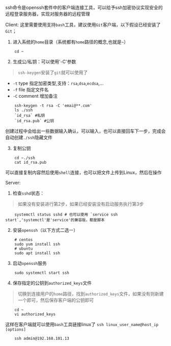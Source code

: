 ssh命令是openssh套件中的客户端连接工具，可以给予ssh加密协议实现安全的远程登录服务器，实现对服务器的远程管理


Client:
这里需要使用支持`bash`工具，建议使用`Git`客户端，以下假设已经安装了`Git`；

1. 进入系统的`home`目录（系统都有`home`路径的概念,也就是`~`）
```shell
    cd ~ 
```

2. 生成公/私钥：可以使用'-C'参数
> `ssh-keygen`安装了`git`就可以使用了
- `-t` type 指定加密类型,支持：`rsa`,`dsa`,`ecdsa`,...
- `-f` file 指定文件名
- `-C` comment 增加备注

```shell
    ssh-keygen -t rsa -C 'emai@**.com'
    ls ./ssh
    `id_rsa` #私钥
    `id_rsa.pub` #公钥 
```

创建过程中会给出一些数据输入确认，可以输入，也可以直接回车下一步，完成会自动创建`./ssh`隐藏文件

3. 复制公钥
```shell
    cd ~./ssh
    cat id_rsa.pub
```
可以直接复制内容然后使用`shell`连接，也可以把文件上传到Linux，然后在操作


Server:
1. 检查`sshd`状态：
> 如果没有安装进行第2步，如果已经安装没有启动服务执行第3步
```shell
    systemctl status sshd # 也可以使用 `service ssh start`,'systemctl'是'service'的兼容版，都是脚本
```
2. 安装`openssh`（以下方式二选一）
```shell
    # centos
    sudo yum install ssh 
    # ubuntu
    sudo apt install ssh 
```
3. 启动`openssh`服务
```shell
    sudo systemctl start ssh 
```
4. 保存指定的公钥到`authorized_keys`文件
> 切换到连接用户的`home`路径，找到`authorized_keys`文件，如果没有则新建一个即可，然后保存客户端的公钥即可
```shell
    cd ~
    vi authorized_keys
```

这样在客户端就可以使用`bash`工具链接linux了
`ssh linux_user_name@host_ip [options]`

```shell
    ssh admin@192.168.101.13 
```